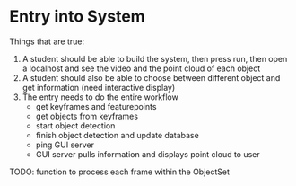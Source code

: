 
# Entry into System

Things that are true:
1. A student should be able to build the system, then press run, then open a localhost and see the video and the point cloud of each object
2. A student should also be able to choose between different object and get information (need interactive display)
3. The entry needs to do the entire workflow
    - get keyframes and featurepoints
    - get objects from keyframes
    - start object detection
    - finish object detection and update database
    - ping GUI server
    - GUI server pulls information and displays point cloud to user

TODO: function to process each frame within the ObjectSet